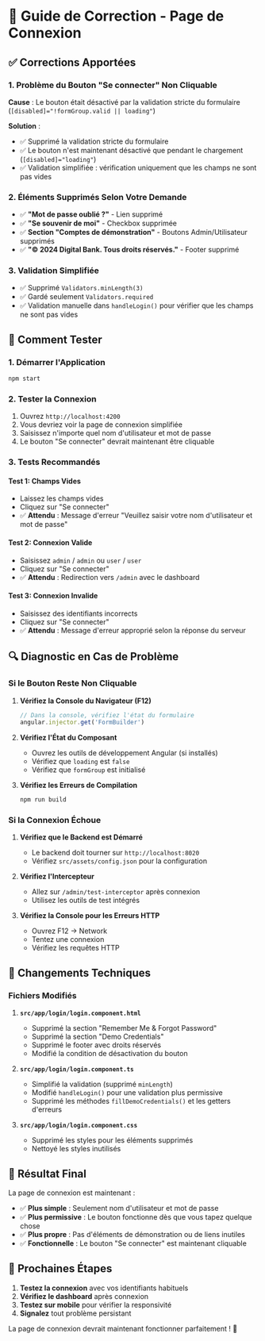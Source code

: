 # 🔧 Guide de Correction - Page de Connexion

## ✅ Corrections Apportées

### 1. **Problème du Bouton "Se connecter" Non Cliquable**
**Cause** : Le bouton était désactivé par la validation stricte du formulaire (`[disabled]="!formGroup.valid || loading"`)

**Solution** :
- ✅ Supprimé la validation stricte du formulaire
- ✅ Le bouton n'est maintenant désactivé que pendant le chargement (`[disabled]="loading"`)
- ✅ Validation simplifiée : vérification uniquement que les champs ne sont pas vides

### 2. **Éléments Supprimés Selon Votre Demande**
- ✅ **"Mot de passe oublié ?"** - Lien supprimé
- ✅ **"Se souvenir de moi"** - Checkbox supprimée
- ✅ **Section "Comptes de démonstration"** - Boutons Admin/Utilisateur supprimés
- ✅ **"© 2024 Digital Bank. Tous droits réservés."** - Footer supprimé

### 3. **Validation Simplifiée**
- ✅ Supprimé `Validators.minLength(3)` 
- ✅ Gardé seulement `Validators.required`
- ✅ Validation manuelle dans `handleLogin()` pour vérifier que les champs ne sont pas vides

## 🧪 Comment Tester

### 1. **Démarrer l'Application**
```bash
npm start
```

### 2. **Tester la Connexion**
1. Ouvrez `http://localhost:4200`
2. Vous devriez voir la page de connexion simplifiée
3. Saisissez n'importe quel nom d'utilisateur et mot de passe
4. Le bouton "Se connecter" devrait maintenant être cliquable

### 3. **Tests Recommandés**

#### Test 1: Champs Vides
- Laissez les champs vides
- Cliquez sur "Se connecter"
- ✅ **Attendu** : Message d'erreur "Veuillez saisir votre nom d'utilisateur et mot de passe"

#### Test 2: Connexion Valide
- Saisissez `admin` / `admin` ou `user` / `user`
- Cliquez sur "Se connecter"
- ✅ **Attendu** : Redirection vers `/admin` avec le dashboard

#### Test 3: Connexion Invalide
- Saisissez des identifiants incorrects
- Cliquez sur "Se connecter"
- ✅ **Attendu** : Message d'erreur approprié selon la réponse du serveur

## 🔍 Diagnostic en Cas de Problème

### Si le Bouton Reste Non Cliquable

1. **Vérifiez la Console du Navigateur (F12)**
   ```javascript
   // Dans la console, vérifiez l'état du formulaire
   angular.injector.get('FormBuilder')
   ```

2. **Vérifiez l'État du Composant**
   - Ouvrez les outils de développement Angular (si installés)
   - Vérifiez que `loading` est `false`
   - Vérifiez que `formGroup` est initialisé

3. **Vérifiez les Erreurs de Compilation**
   ```bash
   npm run build
   ```

### Si la Connexion Échoue

1. **Vérifiez que le Backend est Démarré**
   - Le backend doit tourner sur `http://localhost:8020`
   - Vérifiez `src/assets/config.json` pour la configuration

2. **Vérifiez l'Intercepteur**
   - Allez sur `/admin/test-interceptor` après connexion
   - Utilisez les outils de test intégrés

3. **Vérifiez la Console pour les Erreurs HTTP**
   - Ouvrez F12 → Network
   - Tentez une connexion
   - Vérifiez les requêtes HTTP

## 📝 Changements Techniques

### Fichiers Modifiés

1. **`src/app/login/login.component.html`**
   - Supprimé la section "Remember Me & Forgot Password"
   - Supprimé la section "Demo Credentials"
   - Supprimé le footer avec droits réservés
   - Modifié la condition de désactivation du bouton

2. **`src/app/login/login.component.ts`**
   - Simplifié la validation (supprimé `minLength`)
   - Modifié `handleLogin()` pour une validation plus permissive
   - Supprimé les méthodes `fillDemoCredentials()` et les getters d'erreurs

3. **`src/app/login/login.component.css`**
   - Supprimé les styles pour les éléments supprimés
   - Nettoyé les styles inutilisés

## 🎯 Résultat Final

La page de connexion est maintenant :
- ✅ **Plus simple** : Seulement nom d'utilisateur et mot de passe
- ✅ **Plus permissive** : Le bouton fonctionne dès que vous tapez quelque chose
- ✅ **Plus propre** : Pas d'éléments de démonstration ou de liens inutiles
- ✅ **Fonctionnelle** : Le bouton "Se connecter" est maintenant cliquable

## 🚀 Prochaines Étapes

1. **Testez la connexion** avec vos identifiants habituels
2. **Vérifiez le dashboard** après connexion
3. **Testez sur mobile** pour vérifier la responsivité
4. **Signalez** tout problème persistant

La page de connexion devrait maintenant fonctionner parfaitement ! 🎉
